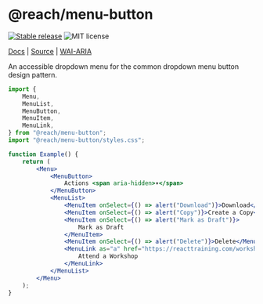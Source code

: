 # @reach/menu-button

[![Stable release](https://img.shields.io/npm/v/@reach/menu-button.svg)](https://npm.im/@reach/menu-button) ![MIT license](https://badgen.now.sh/badge/license/MIT)

[Docs](https://reach.tech/menu-button) | [Source](https://github.com/reach/reach-ui/tree/main/packages/menu-button) | [WAI-ARIA](https://www.w3.org/TR/wai-aria-practices-1.2/#menubutton)

An accessible dropdown menu for the common dropdown menu button design pattern.

```jsx
import {
	Menu,
	MenuList,
	MenuButton,
	MenuItem,
	MenuLink,
} from "@reach/menu-button";
import "@reach/menu-button/styles.css";

function Example() {
	return (
		<Menu>
			<MenuButton>
				Actions <span aria-hidden>▾</span>
			</MenuButton>
			<MenuList>
				<MenuItem onSelect={() => alert("Download")}>Download</MenuItem>
				<MenuItem onSelect={() => alert("Copy")}>Create a Copy</MenuItem>
				<MenuItem onSelect={() => alert("Mark as Draft")}>
					Mark as Draft
				</MenuItem>
				<MenuItem onSelect={() => alert("Delete")}>Delete</MenuItem>
				<MenuLink as="a" href="https://reacttraining.com/workshops/">
					Attend a Workshop
				</MenuLink>
			</MenuList>
		</Menu>
	);
}
```

